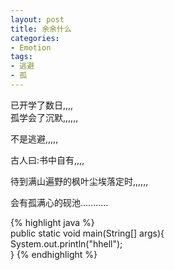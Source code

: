 ```yaml
---
layout: post
title: 余余什么
categories:
- Emotion
tags:
- 逃避
- 孤
---
```


已开学了数日,,,,  
孤学会了沉默,,,,,,                   
                   
             
不是逃避,,,,,
            

         
古人曰:书中自有,,,,
                                              
待到满山遍野的枫叶尘埃落定时,,,,,,

                    
会有孤满心的砚池........... 


{% highlight java %}  
public static void main(String[] args){  
	System.out.println("hhell");  
}
{% endhighlight %}

